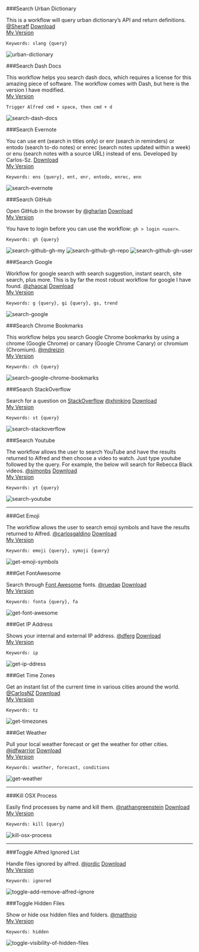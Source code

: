 ###Search Urban Dictionary

This is a workflow will query urban dictionary’s API and return definitions.  [@Sheraff](https://github.com/Sheraff/urbandictionary-alfred-workfloww)
[Download](https://github.com/Sheraff/urbandictionary-alfred-workflow)  
[My Version](https://github.com/chrishough/myconfigurations/raw/master/software/alfredapp/community/urban-dictionary.alfredworkflow) 

```
Keywords: slang {query}
```

![urban-dictionary](https://github.com/chrishough/myconfigurations/raw/master/graphics/alfred-screenshots/urban-dictionary.png)

###Search Dash Docs

This workflow helps you search dash docs, which requires a license for this amazing piece of software.  The workflow comes with Dash, but here is the version I have modified.  
[My Version](https://github.com/chrishough/myconfigurations/raw/master/software/alfredapp/community/search-dash-docs.alfredworkflow)

```
Trigger Alfred cmd + space, then cmd + d
```

![search-dash-docs](https://github.com/chrishough/myconfigurations/raw/master/graphics/alfred-screenshots/search-dash-docs.png)

###Search Evernote

You can use ent (search in titles only) or enr (search in reminders) or entodo (search to-do notes) or enrec (search notes updated within a week) or enu (search notes with a source URL) instead of ens. Developed by Carlos-Sz. [Download](http://www.alfredforum.com/topic/840-evernote-80-search-create-append-preview-set-reminders-all-within-alfred/)  
[My Version](https://github.com/chrishough/myconfigurations/raw/master/software/alfredapp/community/search-evernote.alfredworkflow)

```
Keywords: ens {query}, ent, enr, entodo, enrec, enn 
```

![search-evernote](https://github.com/chrishough/myconfigurations/raw/master/graphics/alfred-screenshots/search-evernote.png)

###Search GitHub

Open GitHub in the browser by [@gharlan](https://github.com/gharlan/) [Download](https://github.com/zenorocha/alfred-workflows/raw/master/github/github.alfredworkflow)  
[My Version](https://github.com/chrishough/myconfigurations/raw/master/software/alfredapp/community/search-github.alfredworkflow)

You have to login before you can use the workflow: ```gh > login <user>```.

```
Keywords: gh {query}
```

![search-github-gh-my](https://github.com/chrishough/myconfigurations/raw/master/graphics/alfred-screenshots/search-github-gh-my.png)
![search-github-gh-repo](https://github.com/chrishough/myconfigurations/raw/master/graphics/alfred-screenshots/search-github-gh-repo.png)
![search-github-gh-user](https://github.com/chrishough/myconfigurations/raw/master/graphics/alfred-screenshots/search-github-gh-user.png)

###Search Google

Workflow for google search with search suggestion, instant search, site search, plus more.  This is by far the most robust workflow for google I have found. 
[@zhaocai](https://github.com/zhaocai/alfred2-google-workflow) [Download](http://zhaocai.github.io/alfred2-google-workflow/)  
[My Version](https://github.com/chrishough/myconfigurations/raw/master/software/alfredapp/community/search-google.alfredworkflow)

```
Keywords: g {query}, gi {query}, gs, trend
```

![search-google](https://github.com/chrishough/myconfigurations/raw/master/graphics/alfred-screenshots/search-google.png)

###Search Chrome Bookmarks

This workflow helps you search Google Chrome bookmarks by using a chrome (Google Chrome) or canary (Google Chrome Canary) or chromium (Chromium).  [@mdreizin](https://github.com/mdreizin/alfred-workflows/tree/master/chrome-bookmarks)  
[My Version](https://github.com/chrishough/myconfigurations/raw/master/software/alfredapp/community/search-google-chrome-bookmarks.alfredworkflow)

```
Keywords: ch {query}
```

![search-google-chrome-bookmarks](https://github.com/chrishough/myconfigurations/raw/master/graphics/alfred-screenshots/search-google-chrome-bookmarks.png)

###Search StackOverflow

Search for a question on [StackOverflow](http://stackoverflow.com)   [@xhinking](https://github.com/xhinking/) [Download](https://github.com/zenorocha/alfred-workflows/raw/master/stack-overflow/stack-overflow.alfredworkflow)  
[My Version](https://github.com/chrishough/myconfigurations/raw/master/software/alfredapp/community/search-stackoverflow.alfredworkflow)

```
Keywords: st {query}
```

![search-stackoverflow](https://github.com/chrishough/myconfigurations/raw/master/graphics/alfred-screenshots/search-stackoverflow.png)

###Search Youtube

The workflow allows the user to search YouTube and have the results returned to Alfred and then choose a video to watch. Just type youtube followed by the query. For example, the below will search for Rebecca Black videos. [@simonbs](https://github.com/simonbs/alfred-youtube-workflow) [Download](http://www.alfredforum.com/topic/45-youtube-workflow/?hl=youtube)  
[My Version](https://github.com/chrishough/myconfigurations/raw/master/software/alfredapp/community/search-youtube.alfredworkflow) 

```
Keywords: yt {query}
```

![search-youtube](https://github.com/chrishough/myconfigurations/raw/master/graphics/alfred-screenshots/search-youtube.png)


***

###Get Emoji

The workflow allows the user to search emoji symbols and have the results returned to Alfred. [@carlosgaldino](https://github.com/carlosgaldino/alfred-emoji-workflow) [Download](https://github.com/carlosgaldino/alfred-emoji-workflow)  
[My Version](https://github.com/chrishough/myconfigurations/raw/master/software/alfredapp/community/get-emoji-symbols.alfredworkflow)

```
Keywords: emoji {query}, symoji {query}
```

![get-emoji-symbols](https://github.com/chrishough/myconfigurations/raw/master/graphics/alfred-screenshots/get-emoji-symbols.png)

###Get FontAwesome 

Search through [Font Awesome](https://github.com/ruedap/alfred2-font-awesome-workflow) fonts. [@ruedap](https://github.com/ruedap/) [Download](http://fortawesome.github.io/Font-Awesome/)  
[My Version](https://github.com/chrishough/myconfigurations/raw/master/software/alfredapp/community/get-font-awesome.alfredworkflow)

```
Keywords: fonta {query}, fa
```

![get-font-awesome](https://github.com/chrishough/myconfigurations/raw/master/graphics/alfred-screenshots/get-font-awesome.png)

###Get IP Address

Shows your internal and external IP address. [@dferg](http://dferg.us/ip-address-workflow/) [Download](https://github.com/zenorocha/alfred-workflows/raw/master/ip-address/ip-address.alfredworkflow)  
[My Version](https://github.com/chrishough/myconfigurations/raw/master/software/alfredapp/community/get-ip-address.alfredworkflow)

```
Keywords: ip
```

![get-ip-ddress](https://github.com/chrishough/myconfigurations/raw/master/graphics/alfred-screenshots/get-ip-address.png)


###Get Time Zones

Get an instant list of the current time in various cities around the world. [@CarlosNZ](http://www.alfredforum.com/topic/491-timezones-a-world-clock-script-filter-updated-to-v161/) [Download](https://github.com/zenorocha/alfred-workflows/raw/master/time-zones/time-zones.alfredworkflow)  
[My Version](https://github.com/chrishough/myconfigurations/raw/master/software/alfredapp/community/get-timezones.alfredworkflow) 

```
Keywords: tz
```

![get-timezones](https://github.com/chrishough/myconfigurations/raw/master/graphics/alfred-screenshots/get-timezones.png)

###Get Weather

Pull your local weather forecast or get the weather for other cities. [@jdfwarrior](https://github.com/jdfwarrior/) [Download](http://dferg.us/weather-for-alfred-2/)  
[My Version](https://github.com/chrishough/myconfigurations/raw/master/software/alfredapp/community/get-weather.alfredworkflow) 

```
Keywords: weather, forecast, conditions
```

![get-weather](https://github.com/chrishough/myconfigurations/raw/master/graphics/alfred-screenshots/get-weather.png)

***

###Kill OSX Process

Easily find processes by name and kill them. [@nathangreenstein](https://github.com/nathangreenstein/alfred-process-killer) [Download ](https://github.com/zenorocha/alfred-workflows/raw/master/kill-process/kill-process.alfredworkflow)  
[My Version](https://github.com/chrishough/myconfigurations/raw/master/software/alfredapp/community/kill-osx-process.alfredworkflow) 

```
Keywords: kill {query}
```

![kill-osx-process](https://github.com/chrishough/myconfigurations/raw/master/graphics/alfred-screenshots/kill-osx-process.png)

***

###Toggle Alfred Ignored List

Handle files ignored by alfred. [@jordic](http://www.alfredforum.com/topic/213-add-and-remove-alfredignore-from-comments/) [Download](http://www.alfredforum.com/topic/213-add-and-remove-alfredignore-from-comments/)  
[My Version](https://github.com/chrishough/myconfigurations/raw/master/software/alfredapp/community/toggle-add-remove-alfred-ignore.alfredworkflow) 

```
Keywords: ignored
```

![toggle-add-remove-alfred-ignore](https://github.com/chrishough/myconfigurations/raw/master/graphics/alfred-screenshots/toggle-add-remove-alfred-ignore.png)

###Toggle Hidden Files

Show or hide osx hidden files and folders. [@matthojo](http://www.alfredforum.com/topic/1544-hide-show-hidden-files-and-cloudapp-upload/)  
[My Version](https://github.com/chrishough/myconfigurations/raw/master/software/alfredapp/community/toggle-visibility-of-hidden-files.alfredworkflow) 

```
Keywords: hidden
```

![toggle-visibility-of-hidden-files](https://github.com/chrishough/myconfigurations/raw/master/graphics/alfred-screenshots/toggle-visibility-of-hidden-files.png)





